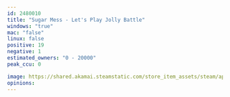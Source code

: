 ```yaml
---
id: 2480010
title: "Sugar Mess - Let's Play Jolly Battle"
windows: "true"
mac: "false"
linux: false
positive: 19
negative: 1
estimated_owners: "0 - 20000"
peak_ccu: 0

image: https://shared.akamai.steamstatic.com/store_item_assets/steam/apps/2480010/header.jpg?t=1728044083
opinions:
---
```

